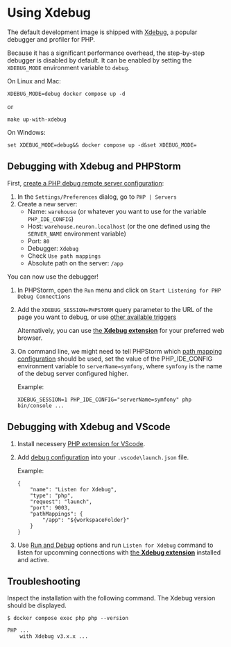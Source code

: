 # Using Xdebug

The default development image is shipped with [Xdebug](https://xdebug.org/),
a popular debugger and profiler for PHP.

Because it has a significant performance overhead, the step-by-step debugger is disabled by default.
It can be enabled by setting the `XDEBUG_MODE` environment variable to `debug`.

On Linux and Mac:

```
XDEBUG_MODE=debug docker compose up -d
```
or
```
make up-with-xdebug
```

On Windows:

```
set XDEBUG_MODE=debug&& docker compose up -d&set XDEBUG_MODE=
```

## Debugging with Xdebug and PHPStorm

First, [create a PHP debug remote server configuration](https://www.jetbrains.com/help/phpstorm/creating-a-php-debug-server-configuration.html):

1. In the `Settings/Preferences` dialog, go to `PHP | Servers`
2. Create a new server:
   * Name: `warehouse` (or whatever you want to use for the variable `PHP_IDE_CONFIG`)
   * Host: `warehouse.neuron.localhost` (or the one defined using the `SERVER_NAME` environment variable)
   * Port: `80`
   * Debugger: `Xdebug`
   * Check `Use path mappings`
   * Absolute path on the server: `/app`

You can now use the debugger!

1. In PHPStorm, open the `Run` menu and click on `Start Listening for PHP Debug Connections`
2. Add the `XDEBUG_SESSION=PHPSTORM` query parameter to the URL of the page you want to debug, or use [other available triggers](https://xdebug.org/docs/step_debug#activate_debugger)

    Alternatively, you can use [the **Xdebug extension**](https://xdebug.org/docs/step_debug#browser-extensions) for your preferred web browser. 

3. On command line, we might need to tell PHPStorm which [path mapping configuration](https://www.jetbrains.com/help/phpstorm/zero-configuration-debugging-cli.html#configure-path-mappings) should be used, set the value of the PHP_IDE_CONFIG environment variable to `serverName=symfony`, where `symfony` is the name of the debug server configured higher.

    Example:

    ```console
    XDEBUG_SESSION=1 PHP_IDE_CONFIG="serverName=symfony" php bin/console ...
    ```

## Debugging with Xdebug and VScode

1. Install necessery [PHP extension for VScode](https://marketplace.visualstudio.com/items?itemName=DEVSENSE.phptools-vscode).
2. Add [debug configuration](https://code.visualstudio.com/docs/editor/debugging#_launch-configurations) into your `.vscode\launch.json` file.

    Example:
    
    ```
    {
        "name": "Listen for Xdebug",
        "type": "php",
        "request": "launch",
        "port": 9003,
        "pathMappings": {
            "/app": "${workspaceFolder}"
        }
    }
    ```
    
3. Use [Run and Debug](https://code.visualstudio.com/docs/editor/debugging) options and run  `Listen for Xdebug` command to listen for upcomming connections with [the **Xdebug extension**](https://xdebug.org/docs/step_debug#browser-extensions) installed and active.

## Troubleshooting

Inspect the installation with the following command. The Xdebug version should be displayed.

```console
$ docker compose exec php php --version

PHP ...
    with Xdebug v3.x.x ...
```
